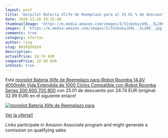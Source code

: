 ```yaml
---
layout: post
title: 'morpilot Batería Xlife de Reemplazo para al 25.01 % de descuento'
date: 2020-11-26 19:35:49
thumbnailImage: 'https://m.media-amazon.com/images/I/31sbokyi69L._SL200_.jpg'
images: [ 'https://m.media-amazon.com/images/I/31sbokyi69L._SL200_.jpg' ]
comments: true
category: ofertas
author: ring
slug: B01FQS9SE4
description:
actualPrice: 24.74 EUR
comparePrice: 32.99 EUR
inStock: true
---
```


Está [morpilot Batería Xlife de Reemplazo para iRobot Roomba  14.4V 4050mAh Vida Extendida de 1000 Ciclos Compatible con iRobot Roomba Series 500 600 700 800](https://www.amazon.es/dp/B01FQS9SE4/?tag=tolees-21) con 25.01 de descuento por 24.74 EUR (original: 32.99 EUR) en el siguiente enlace!

[![morpilot Batería Xlife de Reemplazo para](https://m.media-amazon.com/images/I/31sbokyi69L._SL200_.jpg)](https://www.amazon.es/dp/B01FQS9SE4/?tag=tolees-21)

[Ver la oferta!!](https://www.amazon.es/dp/B01FQS9SE4/?tag=tolees-21)

Links participate in Amazon Associate program and might generate a comission on qualifying sales


